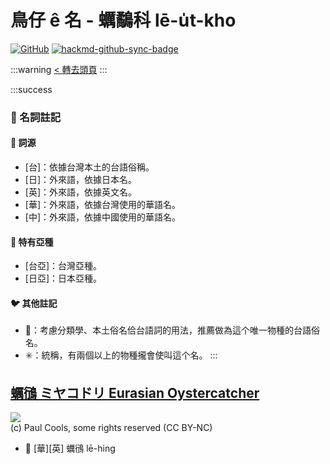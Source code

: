 # 鳥仔 ê 名 - 蠣鷸科 lē-u̍t-kho

[![GitHub](https://img.shields.io/badge/GitHub-black?logo=github)](https://github.com/siansiansu/tsiau-a-e-mia)
[![hackmd-github-sync-badge](https://hackmd.io/8ZGCDRz3Q12kE2Nc9BppOw/badge)](https://hackmd.io/8ZGCDRz3Q12kE2Nc9BppOw)

:::warning
[< 轉去頭頁](https://hackmd.io/@siansiansu/Hy4VzNvha)
:::

:::success
### 📖 名詞註記

#### 📎 詞源

- [台]：依據台灣本土的台語俗稱。
- [日]：外來語，依據日本名。
- [英]：外來語，依據英文名。
- [華]：外來語，依據台灣使用的華語名。
- [中]：外來語，依據中國使用的華語名。

#### 🎏 特有亞種

- [台亞]：台灣亞種。
- [日亞]：日本亞種。

#### 🐦 其他註記

- 🎯：考慮分類學、本土俗名佮台語詞的用法，推薦做為這个唯一物種的台語俗名。
- ✳️：統稱，有兩個以上的物種攏會使叫這个名。
:::

## [蠣鴴 ミヤコドリ Eurasian Oystercatcher](https://ebird.org/species/euroys1)

![](https://inaturalist-open-data.s3.amazonaws.com/photos/1940433/medium.jpg)
<br/>
(c) Paul Cools, some rights reserved (CC BY-NC)

- 🎯 [華][英] 蠣鴴 lē-hing
